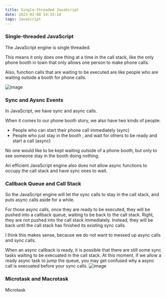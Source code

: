 ```yaml
---
title: Single-threaded JavaScript
date: 2023-02-08 14:33:14
tags: JavaScript
---
```

### Single-threaded JavaScript
The JavaScript engine is single threaded.

This means it only does one thing at a time in the call stack, like the only phone booth in town that only allows one person to make phone calls.

Also, function calls that are waiting to be executed are like people who are waiting outside a booth for phone calls.

![image](https://pbs.twimg.com/media/FoeFDZfX0AA1Fqn?format=jpg&name=medium)
### Sync and Aysnc Events
In JavaScript, we have sync and async calls.

When it comes to our phone booth story, we also have two kinds of people:
- People who can start their phone call immediately (sync)
- People who just stay in the booth , and wait for others to be ready and start a call (async)

No one would like to be kept waiting outside of a phone booth, but only to see someone stay in the booth doing nothing.

An efficient JavaScript engine also does not allow async functions to occupy the call stack and have sync ones to wait.

### Callback Queue and Call Stack
So the JavaScript engine will let the sync calls to stay in the call stack, and puts async calls aside for a while.

For those async calls, once they are ready to be executed, they will be pushed into a callback queue, waiting to be back to the call stack.
Right, they are not pushed into the call stack immediately. Instead, they will be back until the call stack has finished its existing sync calls.

I think this makes sense, because we do not want to messed up async calls and sync calls.

When an async callback is ready, it is possible that there are still some sync tasks waiting to be execuated in the call stack. At this moment, if we allow a ready async task to jump the queue, you may get confused why a async call is execuated before your sync calls.
![image](https://pbs.twimg.com/media/FoeFEsiXgAE7PxT?format=png&name=900x900)

### Microtask and Macrotask

Microtask
